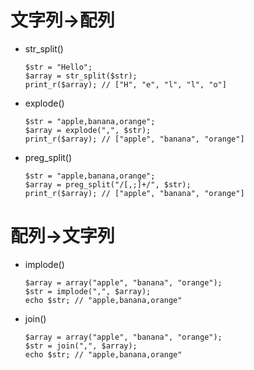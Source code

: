 # 文字列→配列

- str_split()

  ```
  $str = "Hello";
  $array = str_split($str);
  print_r($array); // ["H", "e", "l", "l", "o"]
  ```

- explode()
  
  ```
  $str = "apple,banana,orange";
  $array = explode(",", $str);
  print_r($array); // ["apple", "banana", "orange"]
  ```
  
- preg_split()

   ```
   $str = "apple,banana,orange";
   $array = preg_split("/[,;]+/", $str);
   print_r($array); // ["apple", "banana", "orange"]
   ```

# 配列→文字列

- implode()

  ```
  $array = array("apple", "banana", "orange");
  $str = implode(",", $array);
  echo $str; // "apple,banana,orange"
  ```

- join()

  ```
  $array = array("apple", "banana", "orange");
  $str = join(",", $array);
  echo $str; // "apple,banana,orange"
  ```
